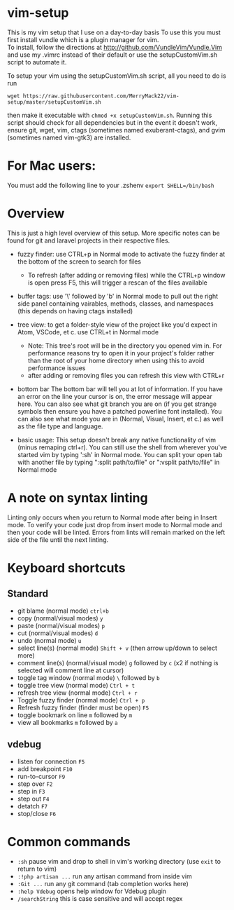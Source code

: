 # vim-setup

This is my vim setup that I use on a day-to-day basis
To use this you must first install vundle which is a plugin manager for vim.<br>
To install, follow the directions at  http://github.com/VundleVim/Vundle.Vim and use my .vimrc instead of their
default or use the setupCustomVim.sh script to automate it.

To setup your vim using the setupCustomVim.sh script, all you need to do is run 
```
wget https://raw.githubusercontent.com/MerryMack22/vim-setup/master/setupCustomVim.sh
```
then make it executable with `chmod +x setupCustomVim.sh`. Running this script should check for all dependencies but in the event it doesn't work, ensure git, wget, vim, ctags (sometimes named exuberant-ctags), and gvim (sometimes named vim-gtk3) are installed.

# For Mac users:

You must add the following line to your .zshenv
`export SHELL=/bin/bash`

# Overview

This is just a high level overview of this setup. More specific notes can be found for git and laravel projects
in their respective files.

- fuzzy finder:
  use CTRL+p in Normal mode to activate the fuzzy finder at the bottom of the screen to search for files
  - To refresh (after adding or removing files) while the CTRL+p window is open press F5, this will trigger a
    rescan of the files available

- buffer tags:
  use '\\' followed by 'b' in Normal mode to pull out the right side panel containing vairables, methods, 
  classes, and  namespaces (this depends on having ctags installed)

- tree view:
  to get a folder-style view of the project like you'd expect in Atom, VSCode, et c. use CTRL+t in Normal mode
  - Note: This tree's root will be in the directory you opened vim in. For performance reasons try to open it
    in your project's folder rather than the root of your home directory when using this to avoid performance
    issues
  - after adding or removing files you can refresh this view with CTRL+r

- bottom bar
  The bottom bar will tell you at lot of information. If you have an error on the line your cursor is on,
  the error message will appear here. You can also see what git branch you are on (if you get strange
  symbols then ensure you have a patched powerline font installed). You can also see what mode you are in
  (Normal, Visual, Insert, et c.) as well as the file type and language.

- basic usage:
  This setup doesn't break any native functionality of vim (minus remaping ctrl+r). You can still use the
  shell from wherever you've started vim by typing ':sh' in Normal mode. You can split your open tab with
  another file by typing ":split path/to/file" or ":vsplit path/to/file" in Normal mode

# A note on syntax linting
Linting only occurs when you return to Normal mode after being in Insert mode. To verify your code just
drop from insert mode to Normal mode and then your code will be linted. Errors from lints will remain marked on the left side of the file until the next linting.

# Keyboard shortcuts
## Standard
- git blame (normal mode)
  `ctrl+b`
- copy (normal/visual modes)
  `y`
- paste (normal/visual modes)
  `p`
- cut (normal/visual modes)
  `d`
- undo (normal mode)
  `u`
- select line(s) (normal mode)
  `Shift + v` (then arrow up/down to select more)
- comment line(s) (normal/visual mode)
  `g` followed by `c` (x2 if nothing is selected will comment line at cursor)
- toggle tag window (normal mode)
  `\` followed by `b`
- toggle tree view (normal mode)
  `Ctrl + t`
- refresh tree view (normal mode)
  `Ctrl + r`
- Toggle fuzzy finder (normal mode)
  `Ctrl + p`
- Refresh fuzzy finder (finder must be open)
  `F5`
- toggle bookmark on line
  `m` followed by `m`
- view all bookmarks
  `m` followed by `a`
## vdebug
- listen for connection
  `F5`
- add breakpoint
  `F10`
- run-to-cursor
  `F9`
- step over
  `F2`
- step in
  `F3`
- step out
  `F4`
- detatch
  `F7`
- stop/close
  `F6`
  
# Common commands
- `:sh` pause vim and drop to shell in vim's working directory (use `exit` to return to vim)
- `:!php artisan ...` run any artisan command from inside vim
- `:Git ...` run any git command (tab completion works here)
- `:help Vdebug` opens help window for Vdebug plugin
- `/searchString` this is case sensitive and will accept regex
